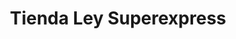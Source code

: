 ---
title: "Tienda Ley Superexpress"
url: /san-luis-rio-colorado/tienda-ley-superexpress/
shop: Supermarkt
---